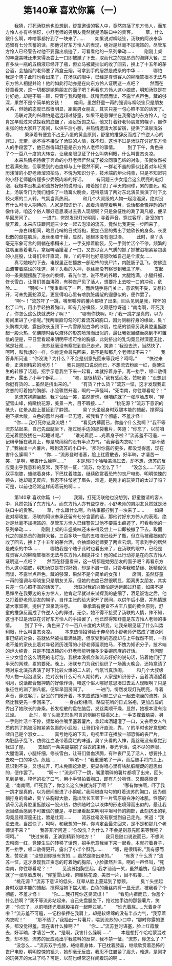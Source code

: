 # 　　第140章 喜欢你篇（一）
　　我猜，打死汤联他也没想到，舒童邀请的客人中，竟然包括了东方怜人，而东方怜人亦有些惊讶，小舒老师的男朋友竟然就是汤联口中的贵客。
　　草，什么跟什么啊，咋啥事都拧到了一块来了……
　　如果说对柳晓笙，汤联的阿谀奉承还留有七分含蓄的话，那他讨好东方怜人的表现，绝对是丝毫不加掩饰的，尽管东方怜人已经警告过他不要露出痕迹了，可看看他的一系列举动……
　　刚刚上桌的丰盛美味还未来得及尝上一口即被撤了下去，取而代之的是昂贵的海鲜大餐，三百多块一瓶的五粮液已经开了瓶，但立马被藏拙似的收了回去，换上了十五年的茅台酒，会抽烟的老师要了两盒云烟，可拿到手的居然是成条的中华……
　　哪怕我是个瞎子此时也看出来了，在汤联的眼中，已经是尊贵客人的柳晓笙根本无法与东方怜人相提并论！他的如此行动亦是在向东方怜人证明这一点吧？
　　然而在舒童看来，这一切都是她男朋友的面子吧？再看东方怜人这小娘皮，明知汤联是在讨好她，却是不屑一顾，只管与我和楚缘、妖精侃侃而谈，不露半点声色，藏的够深，果然不是个简单的女孩！
　　席间，虽然舒童一再的强调与柳晓笙只是朋友关系，但她的态度已然很明显，距离男女朋友，其实只差一句心照不宣的话罢了。
　　汤联对我的兴趣怕是远远超过舒童，如果不是忌惮坐在我旁边的东方怜人，他肯定早就过来试探我的底细了，酒足饭饱之后，他又打着舒老师朋友的幌子，自作主张的给大家开了房间，以供午后小憩，并热情邀请大家留宿，提供了温泉洗浴卷。
　　秉承着有便宜不占王八蛋的黄金原则，舒童的推辞反而成了忤逆人心的罪过，无奈，她不得不接受了汤联的人情，殊不知，这也不过是汤联在讨好东方怜人的手段罢了，他已然得知舒童是东方怜人老师的事情。
　　到了下午，角色来了个一百八十度的大转变，让我亲眼见证了什么叫势利眼，什么叫世态炎凉。
　　本来热情招待疲于奔命的小舒老师俨然成了被众同事巴结的对象，虽就依然被拉着满处跑，但享受到的态度却与上午截然不同，一群老不羞的家伙比着对年轻资历浅薄的小舒老师溜须拍马，不愧为知识分子，技术端的炉火纯青，只是不知迟钝的小舒老师能听懂多少委婉肉麻的好话。
　　有问题三少女组合这么明亮的电灯泡，我根本没机会和流苏好好的说句话，陪着她们打了半天的网球，累的要死。晚上，汤联专门为我们组织了一场篝火晚会，还特意请了两对东北演员表演了时下比较火爆的二人转，气氛当真热闹。
　　和几个大叔级的人物一起泡温泉，绝对没有什么可令人期待的，人家是知识份子，品着清酒望着明月，说话都合辙押韵的好像作诗，咱这个俗人哪好意思凑过去丢人现眼啊？只是象征性的涮了涮凡躯，便早早回房间了。
　　一进门，愕然发现灯光明亮，寻着声音，穿过客厅，卧室的门敞开着，本来应该跟问题三少女一起去泡澡的流苏，竟然比我更先一步回来了。
　　一身白粉相间，略显花哨的日式浴袍，更加凸显的秀出了她欣长的身条。长发松散的盘在脑后，发丝柔顺干燥，显然，她根本没有泡过澡。
　　此时，臭丫头毫无形象可言的侧躺在榻榻米上，一手支撑着脑袋，另一手则忙活个不停，频繁的往嘴里塞着薯片，拿起啤酒罐灌了一口，又丧尽女人气质的抓了抓被浴袍紧紧包裹的小屁股，让哥们冷汗直流，靠，丫的平时也好意思吹嘘自己是个淑女……
　　真亏她吃的下去，电视里正在播放一部恐怖的丧尸片，内脏肠子乱飞，仿佛连血液带着腐烂的味道，臭丫头看的入神，竟丝毫没有察觉到我进了屋。
　　支起的一条美腿摆脱了浴衣的束缚，春光乍泄，说不尽的养眼，大腿饱满，小腿纤细，修长雪白，让哥们兽血沸腾，有种丧尸见了活人，想要扑上去咬一口的冲动，危险……
　　“啊咳～！”我重重咳了一声，而后随手将门关上，意识到不妥，又想拉开，可未免画蛇添足，更显得咱心里有啥肮脏龌龊的遐思似的，便作罢了。
　　“啊～！”流苏吓了一跳，嘴里嚼碎的薯片都喷了出来，回头见到是我，释怀的松了口气，用小手轻拍着胸口，即有几分嗔怪，又颇感惊讶道：“南南啊，吓死我了，你怎么这么快就洗好了啊？”
　　“哪有你快啊，吓了我一跳才是真的，以为房间里进了小偷呢。”我两眼直勾勾的盯着流苏的胸口，因为侧躺拧身的缘故，臭丫头胸襟大敞，露出欣长玉颈下一片雪原般白净的冰肌，性感的锁骨另我鼻腔里酝酿起一股火热，仿佛随时会以液体的形态喷薄而出似的，最让我张目结舌感到不可置信的便是，平日里看起来明明平坦可怜的胸部，此刻挤出的乳沟竟显得深邃无比，煞是壮观……
　　流苏丝毫没有察觉到自己走光，笑道：“我没去洗，当然快了，呵呵，和我想的一样，你肯定会最先回来，是不是和那几个老师谈不来？”
　　我答非所问道：“你没洗？为什么？不会是刻意先回来等我吧？呵呵。”
　　“快过来看，正演到精彩的地方！”
　　我只是随口说说而已，不想流去粉面一红，竟硬生生的转移了话题，招手示意我坐下来一起看，本就拧着身子，再一抬手，领口敞得更开，露出了小半个酥乳……
　　“嗯，是很精彩，”我有感而发，赞叹道：“没想到你挺有货的……虽然是挤出来的。”
　　“有货？什么货？”流苏一怔，这才发现我正贪恋的盯着她的胸部，小脸骤然升温，啊的一声怪叫，“死南南，你往哪看呢？！”
　　见流苏抱胸坐起，我才讪讪一笑，虽然羞愧，但咱练就了一张厚脸皮啊，“仰望雪山峰，俯瞰桃花源，美景一片，目不暇接……”
　　“桃花源？”流苏下意识的低头，红晕从脸上蔓延到了脖颈。
　　臭丫头坐起身时双腿本能的蜷起，撑得浴袍下摆大敞，白色的蕾丝内裤一显无遗，被我看了个彻底，不羞才怪！
　　“你……我打死你这臭流氓！”
　　“看见内裤而已，你羞个什么劲啊？”我不等流苏站起来，自己先盘腿坐下，抢过她手边的那袋薯片，笑道：“你忘了，以前咱还光着屁股搂在一起睡过呢。”
　　“谁光着屁……光着身子啦？”流苏羞不可遏，一记粉拳捶在我肩上，却是软绵绵的没有半点力气，“我穿着内衣呢！”
　　“那不结了，”我抽出一片薯片，喂到流苏的小口中，“那时你露的更多，都没觉得羞，现在害什么臊啊？”
　　“你……”流苏登时语塞，脸上红霞散去，好半晌，才凄苦一笑，“是啊，我害什么臊啊……”
　　本是想打个哈哈蒙混过去，却不想，流苏的反应竟出乎我意料的反常，我不禁一怔，“流苏，你怎么了？”
　　“没怎么……”流苏双手抱膝，蜷缩着身体，下巴枕着膝盖，继续欣赏着恐怖的丧尸电影，明明惊悚的镜头，她却毫无反应，我忍不住皱紧了眉头，难道，是刚才的玩笑开的太过了吗？可是，以前也经常这样闹着玩的啊……

　　第140章 喜欢你篇（一）
　　我猜，打死汤联他也没想到，舒童邀请的客人中，竟然包括了东方怜人，而东方怜人亦有些惊讶，小舒老师的男朋友竟然就是汤联口中的贵客。
　　草，什么跟什么啊，咋啥事都拧到了一块来了……
　　如果说对柳晓笙，汤联的阿谀奉承还留有七分含蓄的话，那他讨好东方怜人的表现，绝对是丝毫不加掩饰的，尽管东方怜人已经警告过他不要露出痕迹了，可看看他的一系列举动……
　　刚刚上桌的丰盛美味还未来得及尝上一口即被撤了下去，取而代之的是昂贵的海鲜大餐，三百多块一瓶的五粮液已经开了瓶，但立马被藏拙似的收了回去，换上了十五年的茅台酒，会抽烟的老师要了两盒云烟，可拿到手的居然是成条的中华……
　　哪怕我是个瞎子此时也看出来了，在汤联的眼中，已经是尊贵客人的柳晓笙根本无法与东方怜人相提并论！他的如此行动亦是在向东方怜人证明这一点吧？
　　然而在舒童看来，这一切都是她男朋友的面子吧？再看东方怜人这小娘皮，明知汤联是在讨好她，却是不屑一顾，只管与我和楚缘、妖精侃侃而谈，不露半点声色，藏的够深，果然不是个简单的女孩！
　　席间，虽然舒童一再的强调与柳晓笙只是朋友关系，但她的态度已然很明显，距离男女朋友，其实只差一句心照不宣的话罢了。
　　汤联对我的兴趣怕是远远超过舒童，如果不是忌惮坐在我旁边的东方怜人，他肯定早就过来试探我的底细了，酒足饭饱之后，他又打着舒老师朋友的幌子，自作主张的给大家开了房间，以供午后小憩，并热情邀请大家留宿，提供了温泉洗浴卷。
　　秉承着有便宜不占王八蛋的黄金原则，舒童的推辞反而成了忤逆人心的罪过，无奈，她不得不接受了汤联的人情，殊不知，这也不过是汤联在讨好东方怜人的手段罢了，他已然得知舒童是东方怜人老师的事情。
　　到了下午，角色来了个一百八十度的大转变，让我亲眼见证了什么叫势利眼，什么叫世态炎凉。
　　本来热情招待疲于奔命的小舒老师俨然成了被众同事巴结的对象，虽就依然被拉着满处跑，但享受到的态度却与上午截然不同，一群老不羞的家伙比着对年轻资历浅薄的小舒老师溜须拍马，不愧为知识分子，技术端的炉火纯青，只是不知迟钝的小舒老师能听懂多少委婉肉麻的好话。
　　有问题三少女组合这么明亮的电灯泡，我根本没机会和流苏好好的说句话，陪着她们打了半天的网球，累的要死。晚上，汤联专门为我们组织了一场篝火晚会，还特意请了两对东北演员表演了时下比较火爆的二人转，气氛当真热闹。
　　和几个大叔级的人物一起泡温泉，绝对没有什么可令人期待的，人家是知识份子，品着清酒望着明月，说话都合辙押韵的好像作诗，咱这个俗人哪好意思凑过去丢人现眼啊？只是象征性的涮了涮凡躯，便早早回房间了。
　　一进门，愕然发现灯光明亮，寻着声音，穿过客厅，卧室的门敞开着，本来应该跟问题三少女一起去泡澡的流苏，竟然比我更先一步回来了。
　　一身白粉相间，略显花哨的日式浴袍，更加凸显的秀出了她欣长的身条。长发松散的盘在脑后，发丝柔顺干燥，显然，她根本没有泡过澡。
　　此时，臭丫头毫无形象可言的侧躺在榻榻米上，一手支撑着脑袋，另一手则忙活个不停，频繁的往嘴里塞着薯片，拿起啤酒罐灌了一口，又丧尽女人气质的抓了抓被浴袍紧紧包裹的小屁股，让哥们冷汗直流，靠，丫的平时也好意思吹嘘自己是个淑女……
　　真亏她吃的下去，电视里正在播放一部恐怖的丧尸片，内脏肠子乱飞，仿佛连血液带着腐烂的味道，臭丫头看的入神，竟丝毫没有察觉到我进了屋。
　　支起的一条美腿摆脱了浴衣的束缚，春光乍泄，说不尽的养眼，大腿饱满，小腿纤细，修长雪白，让哥们兽血沸腾，有种丧尸见了活人，想要扑上去咬一口的冲动，危险……
　　“啊咳～！”我重重咳了一声，而后随手将门关上，意识到不妥，又想拉开，可未免画蛇添足，更显得咱心里有啥肮脏龌龊的遐思似的，便作罢了。
　　“啊～！”流苏吓了一跳，嘴里嚼碎的薯片都喷了出来，回头见到是我，释怀的松了口气，用小手轻拍着胸口，即有几分嗔怪，又颇感惊讶道：“南南啊，吓死我了，你怎么这么快就洗好了啊？”
　　“哪有你快啊，吓了我一跳才是真的，以为房间里进了小偷呢。”我两眼直勾勾的盯着流苏的胸口，因为侧躺拧身的缘故，臭丫头胸襟大敞，露出欣长玉颈下一片雪原般白净的冰肌，性感的锁骨另我鼻腔里酝酿起一股火热，仿佛随时会以液体的形态喷薄而出似的，最让我张目结舌感到不可置信的便是，平日里看起来明明平坦可怜的胸部，此刻挤出的乳沟竟显得深邃无比，煞是壮观……
　　流苏丝毫没有察觉到自己走光，笑道：“我没去洗，当然快了，呵呵，和我想的一样，你肯定会最先回来，是不是和那几个老师谈不来？”
　　我答非所问道：“你没洗？为什么？不会是刻意先回来等我吧？呵呵。”
　　“快过来看，正演到精彩的地方！”
　　我只是随口说说而已，不想流去粉面一红，竟硬生生的转移了话题，招手示意我坐下来一起看，本就拧着身子，再一抬手，领口敞得更开，露出了小半个酥乳……
　　“嗯，是很精彩，”我有感而发，赞叹道：“没想到你挺有货的……虽然是挤出来的。”
　　“有货？什么货？”流苏一怔，这才发现我正贪恋的盯着她的胸部，小脸骤然升温，啊的一声怪叫，“死南南，你往哪看呢？！”
　　见流苏抱胸坐起，我才讪讪一笑，虽然羞愧，但咱练就了一张厚脸皮啊，“仰望雪山峰，俯瞰桃花源，美景一片，目不暇接……”
　　“桃花源？”流苏下意识的低头，红晕从脸上蔓延到了脖颈。
　　臭丫头坐起身时双腿本能的蜷起，撑得浴袍下摆大敞，白色的蕾丝内裤一显无遗，被我看了个彻底，不羞才怪！
　　“你……我打死你这臭流氓！”
　　“看见内裤而已，你羞个什么劲啊？”我不等流苏站起来，自己先盘腿坐下，抢过她手边的那袋薯片，笑道：“你忘了，以前咱还光着屁股搂在一起睡过呢。”
　　“谁光着屁……光着身子啦？”流苏羞不可遏，一记粉拳捶在我肩上，却是软绵绵的没有半点力气，“我穿着内衣呢！”
　　“那不结了，”我抽出一片薯片，喂到流苏的小口中，“那时你露的更多，都没觉得羞，现在害什么臊啊？”
　　“你……”流苏登时语塞，脸上红霞散去，好半晌，才凄苦一笑，“是啊，我害什么臊啊……”
　　本是想打个哈哈蒙混过去，却不想，流苏的反应竟出乎我意料的反常，我不禁一怔，“流苏，你怎么了？”
　　“没怎么……”流苏双手抱膝，蜷缩着身体，下巴枕着膝盖，继续欣赏着恐怖的丧尸电影，明明惊悚的镜头，她却毫无反应，我忍不住皱紧了眉头，难道，是刚才的玩笑开的太过了吗？可是，以前也经常这样闹着玩的啊……
